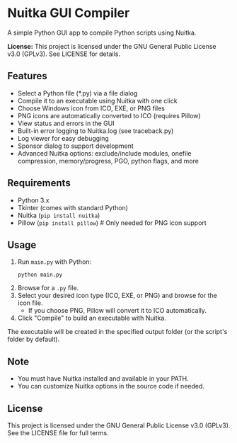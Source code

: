 # Nuitka GUI Compiler

A simple Python GUI app to compile Python scripts using Nuitka.

**License:** This project is licensed under the GNU General Public License v3.0 (GPLv3). See LICENSE for details.

## Features
- Select a Python file (*.py) via a file dialog
- Compile it to an executable using Nuitka with one click
- Choose Windows icon from ICO, EXE, or PNG files
- PNG icons are automatically converted to ICO (requires Pillow)
- View status and errors in the GUI
- Built-in error logging to Nuitka.log (see traceback.py)
- Log viewer for easy debugging
- Sponsor dialog to support development
- Advanced Nuitka options: exclude/include modules, onefile compression, memory/progress, PGO, python flags, and more

## Requirements
- Python 3.x
- Tkinter (comes with standard Python)
- Nuitka (`pip install nuitka`)
- Pillow (`pip install pillow`)  # Only needed for PNG icon support

## Usage
1. Run `main.py` with Python:
   ```
   python main.py
   ```
2. Browse for a `.py` file.
3. Select your desired icon type (ICO, EXE, or PNG) and browse for the icon file.
   - If you choose PNG, Pillow will convert it to ICO automatically.
4. Click "Compile" to build an executable with Nuitka.

The executable will be created in the specified output folder (or the script's folder by default).

## Note
- You must have Nuitka installed and available in your PATH.
- You can customize Nuitka options in the source code if needed.

## License
This project is licensed under the GNU General Public License v3.0 (GPLv3). See the LICENSE file for full terms.
